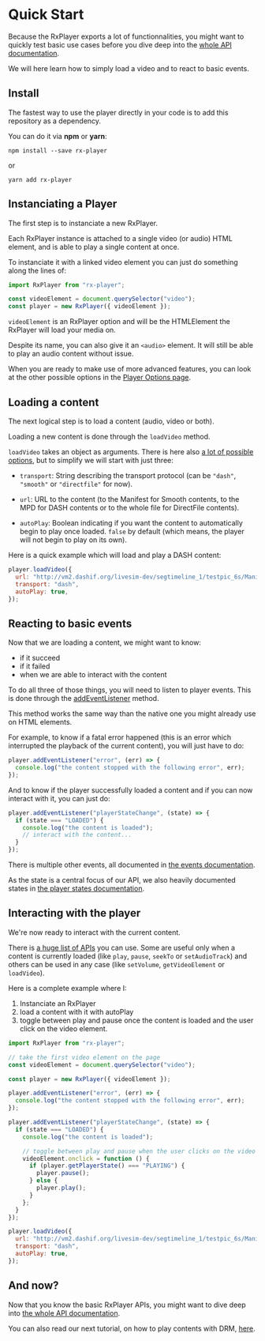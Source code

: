 # Quick Start

Because the RxPlayer exports a lot of functionnalities, you might want to quickly test
basic use cases before you dive deep into the
[whole API documentation](../../api/Overview.md).

We will here learn how to simply load a video and to react to basic events.

## Install

The fastest way to use the player directly in your code is to add this repository as a
dependency.

You can do it via **npm** or **yarn**:

```
npm install --save rx-player
```

or

```
yarn add rx-player
```

## Instanciating a Player

The first step is to instanciate a new RxPlayer.

Each RxPlayer instance is attached to a single video (or audio) HTML element, and is able
to play a single content at once.

To instanciate it with a linked video element you can just do something along the lines
of:

```js
import RxPlayer from "rx-player";

const videoElement = document.querySelector("video");
const player = new RxPlayer({ videoElement });
```

`videoElement` is an RxPlayer option and will be the HTMLElement the RxPlayer will load
your media on.

Despite its name, you can also give it an `<audio>` element. It will still be able to play
an audio content without issue.

When you are ready to make use of more advanced features, you can look at the other
possible options in the [Player Options page](../../api/Creating_a_Player.md).

## Loading a content

The next logical step is to load a content (audio, video or both).

Loading a new content is done through the `loadVideo` method.

`loadVideo` takes an object as arguments. There is here also
[a lot of possible options](../../api/Loading_a_Content.md), but to simplify we will start
with just three:

- `transport`: String describing the transport protocol (can be `"dash"`, `"smooth"` or
  `"directfile"` for now).

- `url`: URL to the content (to the Manifest for Smooth contents, to the MPD for DASH
  contents or to the whole file for DirectFile contents).

- `autoPlay`: Boolean indicating if you want the content to automatically begin to play
  once loaded. `false` by default (which means, the player will not begin to play on its
  own).

Here is a quick example which will load and play a DASH content:

```js
player.loadVideo({
  url: "http://vm2.dashif.org/livesim-dev/segtimeline_1/testpic_6s/Manifest.mpd",
  transport: "dash",
  autoPlay: true,
});
```

## Reacting to basic events

Now that we are loading a content, we might want to know:

- if it succeed
- if it failed
- when we are able to interact with the content

To do all three of those things, you will need to listen to player events. This is done
through the [addEventListener](../../api/Basic_Methods/addEventListener.md) method.

This method works the same way than the native one you might already use on HTML elements.

For example, to know if a fatal error happened (this is an error which interrupted the
playback of the current content), you will just have to do:

```js
player.addEventListener("error", (err) => {
  console.log("the content stopped with the following error", err);
});
```

And to know if the player successfully loaded a content and if you can now interact with
it, you can just do:

```js
player.addEventListener("playerStateChange", (state) => {
  if (state === "LOADED") {
    console.log("the content is loaded");
    // interact with the content...
  }
});
```

There is multiple other events, all documented in
[the events documentation](../../api/Player_Events.md).

As the state is a central focus of our API, we also heavily documented states in
[the player states documentation](../../api/Player_States.md).

## Interacting with the player

We're now ready to interact with the current content.

There is [a huge list of APIs](../../api/Overview.md) you can use. Some are useful only
when a content is currently loaded (like `play`, `pause`, `seekTo` or `setAudioTrack`) and
others can be used in any case (like `setVolume`, `getVideoElement` or `loadVideo`).

Here is a complete example where I:

1. Instanciate an RxPlayer
2. load a content with it with autoPlay
3. toggle between play and pause once the content is loaded and the user click on the
   video element.

```js
import RxPlayer from "rx-player";

// take the first video element on the page
const videoElement = document.querySelector("video");

const player = new RxPlayer({ videoElement });

player.addEventListener("error", (err) => {
  console.log("the content stopped with the following error", err);
});

player.addEventListener("playerStateChange", (state) => {
  if (state === "LOADED") {
    console.log("the content is loaded");

    // toggle between play and pause when the user clicks on the video
    videoElement.onclick = function () {
      if (player.getPlayerState() === "PLAYING") {
        player.pause();
      } else {
        player.play();
      }
    };
  }
});

player.loadVideo({
  url: "http://vm2.dashif.org/livesim-dev/segtimeline_1/testpic_6s/Manifest.mpd",
  transport: "dash",
  autoPlay: true,
});
```

## And now?

Now that you know the basic RxPlayer APIs, you might want to dive deep into
[the whole API documentation](../../api/Overview.md).

You can also read our next tutorial, on how to play contents with DRM,
[here](./Content_with_DRM.md).
